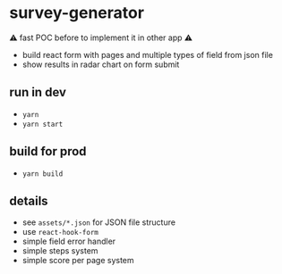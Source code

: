 # survey-generator

⚠️ fast POC before to implement it in other app ⚠️

- build react form with pages and multiple types of field from json file
- show results in radar chart on form submit

## run in dev

- `yarn`
- `yarn start`

## build for prod

- `yarn build`

## details

- see `assets/*.json` for JSON file structure
- use `react-hook-form`
- simple field error handler
- simple steps system
- simple score per page system